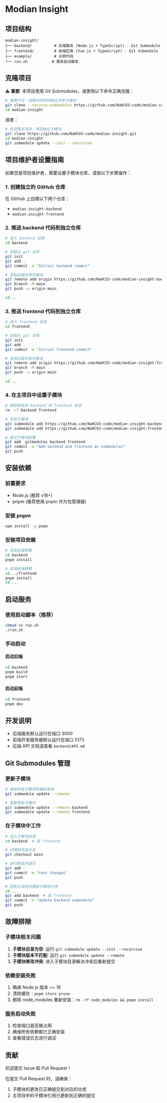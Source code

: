 # Modian Insight

## 项目结构

```
modian-insight/
├── backend/          # 后端服务 (Node.js + TypeScript) - Git Submodule
├── frontend/         # 前端应用 (Vue.js + TypeScript) - Git Submodule
├── example/          # 示例代码
└── run.sh           # 服务启动脚本
```

## 克隆项目

⚠️ **重要**: 本项目使用 Git Submodules，请使用以下命令正确克隆：

```bash
# 推荐方式：克隆时同时初始化所有子模块
git clone --recurse-submodules https://github.com/NaHCO3-code/modian-insight.git
cd modian-insight
```

或者：

```bash
# 先克隆主项目，再初始化子模块
git clone https://github.com/NaHCO3-code/modian-insight.git
cd modian-insight
git submodule update --init --recursive
```

## 项目维护者设置指南

如果您是项目维护者，需要设置子模块仓库，请按以下步骤操作：

### 1. 创建独立的 GitHub 仓库

在 GitHub 上创建以下两个仓库：
- `modian-insight-backend`
- `modian-insight-frontend`

### 2. 推送 backend 代码到独立仓库

```bash
# 进入 backend 目录
cd backend

# 初始化 git 仓库
git init
git add .
git commit -m "Initial backend commit"

# 添加远程仓库并推送
git remote add origin https://github.com/NaHCO3-code/modian-insight-backend.git
git branch -M main
git push -u origin main

cd ..
```

### 3. 推送 frontend 代码到独立仓库

```bash
# 进入 frontend 目录
cd frontend

# 初始化 git 仓库
git init
git add .
git commit -m "Initial frontend commit"

# 添加远程仓库并推送
git remote add origin https://github.com/NaHCO3-code/modian-insight-frontend.git
git branch -M main
git push -u origin main

cd ..
```

### 4. 在主项目中设置子模块

```bash
# 删除现有的 backend 和 frontend 目录
rm -rf backend frontend

# 添加子模块
git submodule add https://github.com/NaHCO3-code/modian-insight-backend.git backend
git submodule add https://github.com/NaHCO3-code/modian-insight-frontend.git frontend

# 提交子模块配置
git add .gitmodules backend frontend
git commit -m "Add backend and frontend as submodules"
git push
```

## 安装依赖

### 前置要求

- Node.js (推荐 v18+)
- pnpm (推荐使用 pnpm 作为包管理器)

### 安装 pnpm

```bash
npm install -g pnpm
```

### 安装项目依赖

```bash
# 安装后端依赖
cd backend
pnpm install

# 安装前端依赖
cd ../frontend
pnpm install
cd ..
```

## 启动服务

### 使用启动脚本（推荐）

```bash
chmod +x run.sh
./run.sh
```

### 手动启动

#### 启动后端

```bash
cd backend
pnpm build
pnpm start
```

#### 启动前端

```bash
cd frontend
pnpm dev
```

## 开发说明

- 后端服务默认运行在端口 3000
- 前端开发服务器默认运行在端口 5173
- 后端 API 文档请查看 `backend/API.md`

## Git Submodules 管理

### 更新子模块

```bash
# 更新所有子模块到最新版本
git submodule update --remote

# 更新特定子模块
git submodule update --remote backend
git submodule update --remote frontend
```

### 在子模块中工作

```bash
# 进入子模块目录
cd backend  # 或 frontend

# 切换到开发分支
git checkout main

# 进行修改并提交
git add .
git commit -m "Your changes"
git push

# 回到主项目并更新子模块引用
cd ..
git add backend  # 或 frontend
git commit -m "Update backend submodule"
git push
```

## 故障排除

### 子模块相关问题

1. **子模块目录为空**: 运行 `git submodule update --init --recursive`
2. **子模块版本不匹配**: 运行 `git submodule update --remote`
3. **子模块修改冲突**: 进入子模块目录解决冲突后重新提交

### 依赖安装失败

1. 确保 Node.js 版本 >= 16
2. 清除缓存：`pnpm store prune`
3. 删除 node_modules 重新安装：`rm -rf node_modules && pnpm install`

### 服务启动失败

1. 检查端口是否被占用
2. 确保所有依赖都已正确安装
3. 查看错误日志进行调试

## 贡献

欢迎提交 Issue 和 Pull Request！

在提交 Pull Request 时，请确保：
1. 子模块的更改已正确提交到对应的仓库
2. 主项目中的子模块引用已更新到正确的提交
